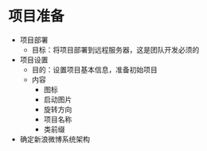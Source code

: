 # 项目准备

* 项目部署
    * 目标：将项目部署到远程服务器，这是团队开发必须的
* 项目设置
    * 目的：设置项目基本信息，准备初始项目
    * 内容
        * 图标
        * 启动图片
        * 旋转方向
        * 项目名称
        * 类前缀
* 确定新浪微博系统架构
